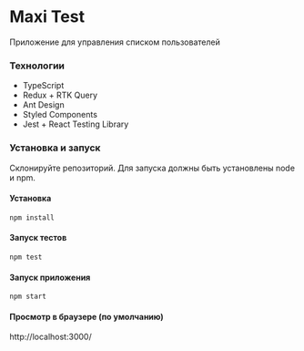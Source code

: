 # Maxi Test
Приложение для управления списком пользователей
### Технологии
- TypeScript
- Redux + RTK Query
- Ant Design
- Styled Components
- Jest + React Testing Library

### Установка и  запуск
Склонируйте репозиторий. Для запуска должны быть установлены node и npm.


#### Установка

`npm install`

#### Запуск тестов

`npm test`

#### Запуск приложения

`npm start`

#### Просмотр в браузере (по умолчанию)

http://localhost:3000/
